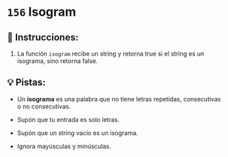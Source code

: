 # `156` Isogram

## 📝 Instrucciones:

1. La función `isogram` recibe un string y retorna true si el string es un isograma, sino retorna false.

## 💡 Pistas:

+ Un **isograma** es una palabra que no tiene letras repetidas, consecutivas o no consecutivas.

+ Supón que tu entrada es solo letras.

+ Supón que un string vacío es un isograma.

+ Ignora mayúsculas y minúsculas.
